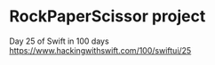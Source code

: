 RockPaperScissor project
========================

Day 25 of Swift in 100 days
https://www.hackingwithswift.com/100/swiftui/25

